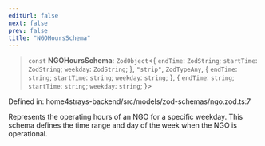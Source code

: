 ```yaml
---
editUrl: false
next: false
prev: false
title: "NGOHoursSchema"
---
```


> `const` **NGOHoursSchema**: `ZodObject`\<\{ `endTime`: `ZodString`; `startTime`: `ZodString`; `weekday`: `ZodString`; \}, `"strip"`, `ZodTypeAny`, \{ `endTime`: `string`; `startTime`: `string`; `weekday`: `string`; \}, \{ `endTime`: `string`; `startTime`: `string`; `weekday`: `string`; \}\>

Defined in: home4strays-backend/src/models/zod-schemas/ngo.zod.ts:7

Represents the operating hours of an NGO for a specific weekday.
This schema defines the time range and day of the week when the NGO is operational.
